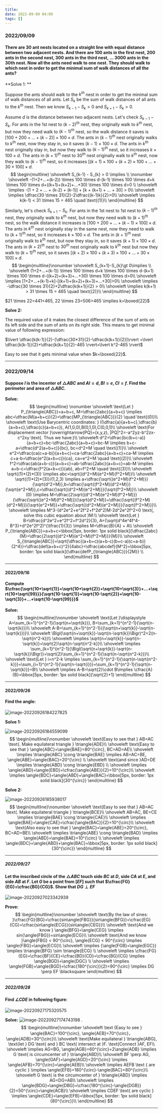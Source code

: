 ```yaml
---
title:
date: 2022-09-09 04:09
tags: []
---
```


### 2022/09/09

#### There are 30 ant nests located on a straight line with equal distance between two adjacent nests. And there are 100 ants in the first nest, 200 ants in the second nest, 300 ants in the third nest, ... 3000 ants in the 30th nest. Now all the ants need walk to one nest. They should walk to which nest in order to get the minimal sum of walk distances of all the ants?

**Solve 1: **

Suppose the ants should walk to the $k^{th}$ nest in order to get the minimal sum of walk distances of all ants. Let $S_{k}$ be the sum of walk distances of all ants to the $k^{th}$ nest. Then we know
$S_{k-1} - S_{k} > 0$ and $S_{k+1} - S_{k} > 0$.

Assume $d$ is the distance between two adjacent nests. Let's check $S_{k-1} - S_{k}$. For ants in the 1st nest to $(k-2)^{th}$ nest, they originally walk to $k^{th}$ nest, but now they need walk to $(k-1)^{th}$ nest, so the walk distance it saves is $[100 + 200 + ... + (k-2)] \times 100 \times d$. The ants in $(k-1)^{th}$ nest originally walks to $k^{th}$ nest, now they stay in, so it saves $(k-1) \times 100 \times d$. The ants in $k^{th}$ nest originally stay in, but now they walk to $(k-1)^{th}$ nest, so it increases $k \times 100 \times d$. The ants in $(k+1)^{th}$ nest to $30^{th}$ nest originally walk to $k^{th}$ nest, now they walk to $(k-1)^{th}$ nest, so it increases $[(k+1) \times 100 + (k+2) \times 100 + ... + 30 \times 100] \times d$.
$$
\begin{multline}
\shoveleft S_{k-1} - S_{k} > 0 \implies \\ \nonumber
\shoveleft -(1+2+...+(k-2)) \times 100 \times d-(k-1) \times 100 \times d+k \times 100 \times d+((k+1)+(k+2)+...+30) \times 100 \times d>0 \\
\shoveleft \implies -[1 + 2 + ... + (k-2) + (k-1)] + [k + (k+1) + ... + 30] > 0\\
\shoveleft \implies \dfrac{30 \times 31}{2}-2\dfrac{(k-1)k}{2}>0\\
\shoveleft \implies k(k-1) < 31 \times 15 = 465 \quad \text{(1)}\\
\end{multline}
$$

Similarly, let's check $S_{k+1} - S_{k}$. For ants in the 1st nest to 1st nest to $(k-1)^{th}$ nest, they originally walk to $k^{th}$ nest, but now they need walk to $(k+1)^{th}$ nest, so the walk distance it increases is $[100 + 200 + ... + (k-1) \times 100] \times d$. The ants in $k^{th}$ nest originally stay in the same nest, now they need to walk to $(k+1)^{th}$ nest, so it increases $k \times 100 \times d$. The ants in $(k+1)^{th}$ nest originally walk to $k^{th}$ nest, but now they stay in, so it saves $(k+1) \times 100 \times d$. The ants in $(k+2)^{th}$ nest to $30^{th}$ nest originally walk to $k^{th}$ nest but now they walk to $(k+1)^{th}$ nest, so it saves $[(k+2) \times 100 + (k+3) \times 100 + ... + 30 \times 100] \times d$.
$$
\begin{multline}\nonumber
\shoveleft S_{k+1}-S_{k}\gt 0\implies \\
\shoveleft (1+2+...+(k-1)) \times 100 \times d+k \times 100 \times d-(k+1) \times 100 \times d-((k+2)+(k+3)+...+30) \times 100 \times d>0\\
\shoveleft \implies [1+2+...+(k-1)+k]-[(k+1)+(k+2)+(k+3)+...+30]>0\\
\shoveleft \implies -\dfrac{30 \times 31}{2}+2\dfrac{k(k+1)}{2} > 0\\
\shoveleft \implies k(k+1) > 31 \times 15 = 465 \quad \text{(2)}\\
\end{multline}
$$

$21 \times 22=441<465, 22 \times 23=506>465 \implies k=\boxed{22}$

**Solve 2:**

The required value of $k$ makes the closest difference of the sum of ants on its left side and the sum of ants on its right side. This means to get minimal value of following expression:

$\lvert \dfrac{k(k-1)}{2}-[\dfrac{30*31}{2}-\dfrac{k(k+1)}{2}]\rvert =\lvert \dfrac{k(k-1)}{2}+\dfrac{k(k+1)}{2}-465 \rvert=\lvert k^2-465 \rvert$

Easy to see that it gets minimal value when $k=\boxed{22}$.

---

### 2022/09/14

#### Suppose $I$ is the incenter of $\triangle{ABC}$ and $AI=d, BI=e, CI=f$. Find the perimeter and area of $\triangle{ABC}$.

**Solve:**
$$
\begin{multline} \nonumber
\shoveleft \text{Let } P_{\triangle{ABC}}=a+b+c, M=\dfrac{2abc}{a+b+c} \implies abc=\dfrac{M(a+b+c)}{2}=\dfrac{MP_{\triangle{ABC}}}{2} \quad \text{(0)}\\
\shoveleft \text{Use Barycentric coordinates: } I(\dfrac{a}{a+b+c},\dfrac{b}{a+b+c},\dfrac{c}{a+b+c}), A(1,0,0),B(0,1,0),C(0,0,1)\\
\shoveleft \text{For displacement vector }\overrightarrow{PQ}=(x,y,z), |PQ|^2=-a^2yz-b^2zx-c^2xy \text{. Thus we have:}\\
\shoveleft d^2=\dfrac{bc(b+c-a)}{a+b+c}=bc-\dfrac{2abc}{a+b+c}=bc-M \implies b+c-a=\dfrac{d^2(a+b+c)}{bc}, bc=d^2+M \quad \text{(1)}\\
\shoveleft e^2=\dfrac{ca(c+a-b)}{a+b+c}=ca-\dfrac{2abc}{a+b+c}=ca-M \implies c+a-b=\dfrac{e^2(a+b+c)}{ca}, ca=e^2+M \quad \text{(2)}\\
\shoveleft f^2=\dfrac{ab(a+b-c)}{a+b+c}=ab-\dfrac{2abc}{a+b+c}=ab-M \implies a+b-c=\dfrac{f^2(a+b+c)}{ab}, ab=f^2+M \quad \text{(3)}\\
\shoveleft \sqrt{(1)*(2)*(3)} \implies abc=\sqrt{(d^2+M)(e^2+M)(f^2+M)}\\
\shoveleft \sqrt{(1)*(2)*(3)}/(1,2,3) \implies a=\dfrac{\sqrt{(e^2+M)(f^2+M)}}{\sqrt{d^2+M}},b=\dfrac{\sqrt{(f^2+M)(d^2+M)}}{\sqrt{e^2+M}},c=\dfrac{\sqrt{(d^2+M)(e^2+M)}}{\sqrt{f^2+M}}\\
\shoveleft (0) \implies M=\dfrac{2\sqrt{(d^2+M)(e^2+M)(f^2+M)}}{\dfrac{\sqrt{(e^2+M)(f^2+M)}}{\sqrt{d^2+M}}+\dfrac{\sqrt{(f^2+M)(d^2+M)}}{\sqrt{e^2+M}}+\dfrac{\sqrt{(d^2+M)(e^2+M)}}{\sqrt{f^2+M}}}\\
\shoveleft \implies M^3-(d^2e^2+e^2f^2+f^2d^2)M-2d^2e^2f^2=0 \text{, solve this cubic equation about }M:\\
\shoveleft \text{Let } B=\dfrac{d^2e^2+e^2f^2+f^2d^2}{3}, A=(\sqrt{d^4e^4f^4-B^3}+d^2e^2f^2)^{\tfrac{1}{3}} \implies M=\dfrac{B}{A} + A\\
\shoveleft P_{\triangle{ABC}}=a+b+c=\bbox[5px, border: 1px solid black]{\dfrac{2abc}{M}=\dfrac{2\sqrt{(d^2+M)(e^2+M)(f^2+M)}}{M}}\\
\shoveleft S_{\triangle{ABC}}=\sqrt{\dfrac{(a+b+c)(a+b-c)(b+c-a)(c+a-b)}{2^4}}=\dfrac{def(a+b+c)^2}{4abc}=\dfrac{abcdef}{M^2}=\bbox[5px, border: 1px solid black]{\dfrac{defP_{\triangle{ABC}}}{2M}} \\
\end{multline}
$$

---

#### 2022/09/16

#### Compute $\cfrac{\sqrt{10+\sqrt{1}}+\sqrt{10+\sqrt{2}}+\sqrt{10+\sqrt{3}}+...+\sqrt{10+\sqrt{99}}}{\sqrt{10-\sqrt{1}}+\sqrt{10-\sqrt{2}}+\sqrt{10-\sqrt{3}}+...+\sqrt{10-\sqrt{99}}}$

**Solve:**
$$
\begin{multline}\nonumber
\shoveleft \text{Let }\displaystyle A=\sum_{k=1}^{n^2-1}{\sqrt{n+\sqrt{k}}}, B=\sum_{k=1}^{n^2-1}{\sqrt{n-\sqrt{k}}}\\
\shoveleft A-B=\sum_{k=1}^{n^2-1}{(\sqrt{n+\sqrt{k}}-\sqrt{n-\sqrt{k}})}\\
\shoveleft \Bigl(\sqrt{n+\sqrt{k}}-\sqrt{n-\sqrt{k}}\Bigr)^2=2(n-\sqrt{n^2-k})\\
\shoveleft \implies \sqrt{n+\sqrt{k}}-\sqrt{n-\sqrt{k}}=\sqrt{2}\sqrt{n-\sqrt{n^2-k}}\\
\shoveleft \implies \sum_{k=1}^{n^2-1}{\Bigl(\sqrt{n+\sqrt{k}}-\sqrt{n-\sqrt{k}}\Bigr)}=\sqrt{2}\sum_{k=1}^{n^2-1}{\sqrt{n-\sqrt{n^2-k}}}\\
\shoveleft \text{Let } i=n^2-k \implies \sum_{k=1}^{n^2-1}{\sqrt{n-\sqrt{n^2-k}}}=\sum_{i=1}^{n^2-1}{\sqrt{n-\sqrt{i}}}=\sum_{k=1}^{n^2-1}{\sqrt{n-\sqrt{k}}}=B\\
\shoveleft \implies A-B=\sqrt{2}\cdot B\implies \cfrac{A}{B}=\bbox[5px, border: 1px solid black]{\sqrt{2}+1}
\end{multline}
$$

---

#### 2022/09/26

#### Find the angle:

![image-20220926184227825](/assets/images/2022/image-20220926184227825.png)

**Solve 1:**

![image-20220926184559099](/assets/images/2022/image-20220926184559099.png)
$$
\begin{multline}\nonumber
\shoveleft \text{Easy to see that } AB=AC \text{. Make equilateral triangle } \triangle{ADE}\\
\shoveleft \text{Easy to see that } \angle{ABC}=\angle{BAE}=80^{\circ}, BC=AD=AE\\
\shoveleft \implies \triangle{ABC} \cong \triangle{BAE} \implies AB=AC=BE, \angle{ABE}=\angle{BAC}=20^{\circ} \\
\shoveleft \text{and since }AD=DE \implies \triangle{ABD} \cong \triangle{EBD} \\
\shoveleft \implies \angle{ABD}=\angle{EBD}=\cfrac{\angle{ABE}}{2}=10^{\circ}\\
\shoveleft \implies \angle{BDC}=\angle{ABD}+\angle{BAC}=\bbox[5px, border: 1px solid black]{30^{\circ}}
\end{multline}
$$

**Solve 2:**

![image-20220926185938017](/assets/images/2022/image-20220926185938017.png)
$$
\begin{multline}\nonumber
\shoveleft \text{Easy to see that } AB=AC \text{. Make equilateral triangle } \triangle{BCE}\\
\shoveleft AB=AC, BE=CE \implies \triangle{BAE} \cong \triangle{CAE}\\
\shoveleft \implies \angle{BAE}=\angle{CAE}=\cfrac{\angle{BAC}}{2}=10^{\circ}\\
\shoveleft \text{Also easy to see that } \angle{BAC}=\angle{ABE}=20^{\circ}, BC=AD=BE\\
\shoveleft \implies \triangle{ABE} \cong \triangle{BAD} \implies \angle{ABD}=\angle{BAE}=10^{\circ} \\
\shoveleft \implies \angle{BDC}=\angle{ABD}+\angle{BAC}=\bbox[5px, border: 1px solid black]{30^{\circ}}
\end{multline}
$$

---

##### 2022/09/27

#### Let the inscribed circle of the $\triangle{ABC}$ touch side $BC$ at $D$, side $CA$ at $E$, and side $AB$ at $F$. Let $G$ be a point from $[EF]$ such that $\cfrac{FG}{EG}=\cfrac{BG}{CG}$. Show that $DG \perp EF$

![image-20220927023342939](/assets/images/2022/image-20220927023342939.png)

**Prove:**
$$
\begin{multline}\nonumber
\shoveleft \text{By the law of sines: }\cfrac{FG}{BG}=\cfrac{sin\angle{FBG}}{sin\angle{BFG}}=\cfrac{EG}{CG}=\cfrac{sin\angle{ECG}}{sin\angle{CEG}}\\
\shoveleft \text{And we know } \angle{BFG}=\angle{CEG} \implies sin{\angle{FBG}}=sin\angle{ECG}\\
\shoveleft \text{And we know }\angle{FBG} < 90^{\circ}, \angle{ECG} < 90^{\circ} \implies \angle{FBG}=\angle{ECG}\\
\shoveleft \implies {\angle{FGB}=\angle{EGC}} \implies \triangle{BFG} \sim \triangle{ECG} \\
\shoveleft \implies \cfrac{FG}{EG}=\cfrac{BF}{CE}=\cfrac{BD}{CD}=\cfrac{BG}{CG} \implies \angle{BGD}=\angle{DGC} \\
\shoveleft \implies \angle{FGB}+\angle{BGD}=\cfrac{180^{\circ}}{2}=90^{\circ} \implies DG \perp EF \blacksquare
\end{multline}
$$

---

##### 2022/09/28

#### Find $\angle{CDE}$ in following figure:

![image-20220927175320575](/assets/images/2022/image-20220927174927173.png)

**Solve:**
![image-20220927174743198](/assets/images/2022/image-20220927174743198.png)
.
$$
\begin{multline}\nonumber
\shoveleft \text {Easy to see } \angle{BAC}=100^{\circ}, \angle{AEB}=70^{\circ}，\angle{ADB}=30^{\circ}\\
\shoveleft \text{Make equilateral } \triangle{ABG}, \text{let } DG \text{ and } BC \text{ intersect at }F. \text{Connect }AF, EF\\
\shoveleft \implies AG=BG, \angle{AGB}=60^{\circ}=2\angle{ADB} \implies G \text{ is circumcenter of } \triangle{ABD}\\
\shoveleft BF \perp AG, \angle{GAF}=\angle{AGD}=20^{\circ} \implies \angle{AFB}=70^{\circ}=\angle{AEB}\\
\shoveleft \implies AEFB \text { are cyclic } \implies \angle{EFB}=180^{\circ}-\angle{BAC}=80^{\circ}\\
\shoveleft G \text{ is the circumcenter of } \triangle{ABD} \implies AG=DG=AB\\
\shoveleft \implies \angle{BDG}=\angle{DBG}=\cfrac{180^{\circ}-\angle{DGB}}{2}=50^{\circ}=\angle{ACB}\\
\shoveleft \implies CDEF \text{ are cyclic } \implies \angle{CDE}=\angle{EFB}=\bbox[5px, border: 1px solid black]{80^{\circ}}\\
\end{multline}
$$

---

